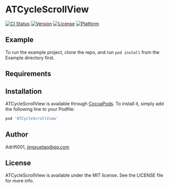 # ATCycleScrollView

[![CI Status](https://img.shields.io/travis/Adrift001/ATCycleScrollView.svg?style=flat)](https://travis-ci.org/Adrift001/ATCycleScrollView)
[![Version](https://img.shields.io/cocoapods/v/ATCycleScrollView.svg?style=flat)](https://cocoapods.org/pods/ATCycleScrollView)
[![License](https://img.shields.io/cocoapods/l/ATCycleScrollView.svg?style=flat)](https://cocoapods.org/pods/ATCycleScrollView)
[![Platform](https://img.shields.io/cocoapods/p/ATCycleScrollView.svg?style=flat)](https://cocoapods.org/pods/ATCycleScrollView)

## Example

To run the example project, clone the repo, and run `pod install` from the Example directory first.

## Requirements

## Installation

ATCycleScrollView is available through [CocoaPods](https://cocoapods.org). To install
it, simply add the following line to your Podfile:

```ruby
pod 'ATCycleScrollView'
```

## Author

Adrift001, jingxuetao@qq.com

## License

ATCycleScrollView is available under the MIT license. See the LICENSE file for more info.
